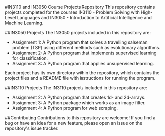 #IN3110 and IN3050 Course Projects Repository
This repository contains projects completed for the courses IN3110 - Problem Solving with High-Level Languages and IN3050 - Introduction to Artificial Intelligence and Machine Learning.

##IN3050 Projects
The IN3050 projects included in this repository are:

- Assignment 1: A Python program that solves a travelling salseman problem (TSP) using different methods such as evolutionary algorithms.
- Assignment 2: A Python program that implements supervised learning for classification.
- Assignment 3: A Python program that applies unsupervised learning.

Each project has its own directory within the repository, which contains the project files and a README file with instructions for running the program.

##IN3110 Projects
The IN3110 projects included in this repository are:

- Assignment 2: A Python program that creates 1d- and 2d-arrays.
- Assignment 3: A Python package which works as an image filter.
- Assignment 4: A Python program for web scraping. 

##Contributing
Contributions to this repository are welcome! If you find a bug or have an idea for a new feature, please open an issue on the repository's issue tracker.
